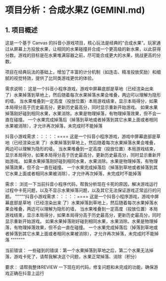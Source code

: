 # 项目分析：合成水果Z (GEMINI.md)

## 1. 项目概述

这是一个基于 Canvas 的抖音小游戏项目，核心玩法是经典的“合成水果”。玩家通过从屏幕上方投放水果，让相同的水果碰撞并合成一个更高级的新水果，以此获得分数。游戏的目标是在水果堆满容器之前，尽可能合成更大的水果，挑战更高的分数。

项目在经典玩法的基础上，增加了丰富的计分机制（如连击、精准投放奖励）和细腻的视觉特效，提供了比同类游戏更优的体验。


需求说明：
这是一个抖音小程序游戏，游戏中屏幕底部是草地（已经渲染出来 了）水果掉落到草地上，然后随着每次水果掉落水果会堆叠，两边可以理解为隐形的墙， 当水果堆叠到一定高度（投放位置）本局游戏结束，显示本局得分，如果本局得分高于历史最高分，更新历史最高分，同时显示重新开始游戏。 如果水果掉落刚好碰到相同水果，水果消除。水果是物理掉落，有物理掉落效果，但不会一直在碰撞。 一个水果完成掉落后（掉落到草地或者掉落到其它水果上面或者相同水果被消除），才允许再次掉落，未完成时不能掉落 


抖音小游戏需求：：：：：====
这是一个抖音小程序游戏，游戏中屏幕底部是草地（已经渲染出来 了）水果掉落到草地上，然后随着每次水果掉落水果会堆叠，两边可以理解为隐形的墙， 当水果堆叠到一定高度（投放位置）本局游戏结束，显示本局得分，如果本局得分高于历史最高分，更新历史最高分，同时显示重新开始游戏。 如果水果掉落刚好碰到相同水果，水果消除。水果是物理掉落，有物理掉落效果，但不会一直在碰撞。 一个水果完成掉落后（掉落到草地或者掉落到其它水果上面或者相同水果被消除），才允许再次掉落，未完成时不能掉落 


需求：
浏览一下当前抖音小程序代码，帮我分析现在卡死的原因，解决游戏运行过程中卡死问题，以及不显示水果掉落问题，以及其它无法保证游戏正常运行的问题。
"""""抖音小游戏需求：：：：：====
这是一个抖音小程序游戏，游戏中屏幕底部是草地（已经渲染出来 了）水果掉落到草地上，然后随着每次水果掉落水果会堆叠，两边可以理解为隐形的墙，
当水果堆叠到一定高度（投放位置）本局游戏结束，显示本局得分，如果本局得分高于历史最高分，更新历史最高分，同时显示重新开始游戏。
如果水果掉落刚好碰到相同水果，水果消除。水果是物理掉落，有物理掉落效果，但不会一直在碰撞。
一个水果完成掉落后（掉落到草地或者掉落到其它水果上面或者相同水果被消除），才允许再次掉落，未完成时不能掉落 """""""

当前错误：
一些碰到的错误：第一个水果掉落到草地之后，第二个水果无法掉落，游戏卡死了，请帮我解决这个问题，水果正常掉落、消除（积分）

要求：
请帮我整体REVIEW 一下现在的代码，修复问题和未完成的功能，确保游戏正确在抖音上运行